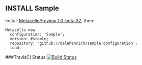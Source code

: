 ## INSTALL Sample

Install [MetacelloPreview 1.0-beta.32][1], then:

```Smalltalk
Metacello new
  configuration: 'Sample';
  version: #stable;
  repository: 'github://dalehenrich/sample:configuration';
  load.
```

###TravisCI Status
[![Build Status](https://secure.travis-ci.org/dalehenrich/sample.png?branch=master)](http://travis-ci.org/dalehenrich/sample)

[1]: https://github.com/dalehenrich/metacello-work/blob/master/README.md